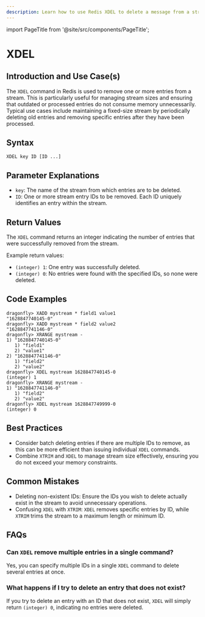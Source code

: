 ```yaml
---
description: Learn how to use Redis XDEL to delete a message from a stream.
---
```


import PageTitle from '@site/src/components/PageTitle';

# XDEL

<PageTitle title="Redis XDEL Explained (Better Than Official Docs)" />

## Introduction and Use Case(s)

The `XDEL` command in Redis is used to remove one or more entries from a stream. This is particularly useful for managing stream sizes and ensuring that outdated or processed entries do not consume memory unnecessarily. Typical use cases include maintaining a fixed-size stream by periodically deleting old entries and removing specific entries after they have been processed.

## Syntax

```plaintext
XDEL key ID [ID ...]
```

## Parameter Explanations

- `key`: The name of the stream from which entries are to be deleted.
- `ID`: One or more stream entry IDs to be removed. Each ID uniquely identifies an entry within the stream.

## Return Values

The `XDEL` command returns an integer indicating the number of entries that were successfully removed from the stream.

Example return values:

- `(integer) 1`: One entry was successfully deleted.
- `(integer) 0`: No entries were found with the specified IDs, so none were deleted.

## Code Examples

```cli
dragonfly> XADD mystream * field1 value1
"1628847740145-0"
dragonfly> XADD mystream * field2 value2
"1628847741146-0"
dragonfly> XRANGE mystream -
1) "1628847740145-0"
   1) "field1"
   2) "value1"
2) "1628847741146-0"
   1) "field2"
   2) "value2"
dragonfly> XDEL mystream 1628847740145-0
(integer) 1
dragonfly> XRANGE mystream -
1) "1628847741146-0"
   1) "field2"
   2) "value2"
dragonfly> XDEL mystream 1628847749999-0
(integer) 0
```

## Best Practices

- Consider batch deleting entries if there are multiple IDs to remove, as this can be more efficient than issuing individual `XDEL` commands.
- Combine `XTRIM` and `XDEL` to manage stream size effectively, ensuring you do not exceed your memory constraints.

## Common Mistakes

- Deleting non-existent IDs: Ensure the IDs you wish to delete actually exist in the stream to avoid unnecessary operations.
- Confusing `XDEL` with `XTRIM`: `XDEL` removes specific entries by ID, while `XTRIM` trims the stream to a maximum length or minimum ID.

## FAQs

### Can `XDEL` remove multiple entries in a single command?

Yes, you can specify multiple IDs in a single `XDEL` command to delete several entries at once.

### What happens if I try to delete an entry that does not exist?

If you try to delete an entry with an ID that does not exist, `XDEL` will simply return `(integer) 0`, indicating no entries were deleted.
